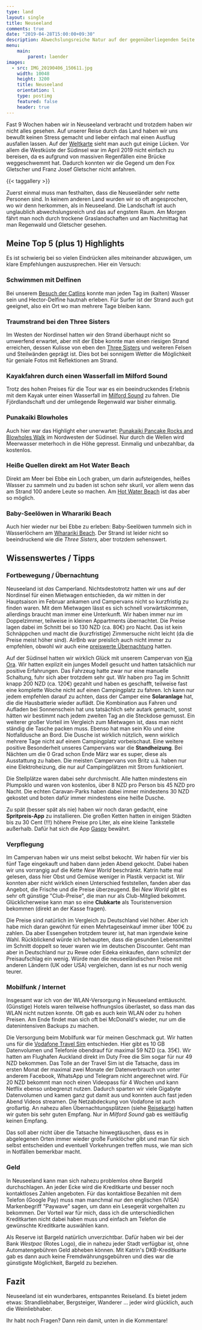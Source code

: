 ```yaml
---
type: land
layout: single
title: Neuseeland
comments: true
date: "2019-04-28T15:00:00+09:30"
description: Abwechslungsreiche Natur auf der gegenüberliegenden Seite der Welt
menu:
    main:
        parent: laender
images:
  - src: IMG_20190406_150611.jpg
    width: 10048
    height: 3200
    title: Neuseeland
    orientation: l
    type: postimg
    featured: false
    header: true
---
```


Fast 9 Wochen haben wir in Neuseeland verbracht und trotzdem haben wir nicht alles gesehen. Auf unserer Reise durch das Land haben wir uns bewußt keinen Stress gemacht und lieber einfach mal einen Ausflug ausfallen lassen. Auf der [Weltkarte](/rtw/) sieht man auch gut einige Lücken. Vor allem die Westküste der Südinsel war im April 2019 nicht einfach zu bereisen, da es aufgrund von massiven Regenfällen eine Brücke weggeschwemmt hat. Dadurch konnten wir die Gegend um den Fox Gletscher und Franz Josef Gletscher nicht anfahren.

{{< taggallery >}}

Zuerst einmal muss man festhalten, dass die Neuseeländer sehr nette Personen sind. In keinem anderen Land wurden wir so oft angesprochen, wo wir denn herkommen, als in Neuseeland. Die Landschaft ist auch unglaublich abwechslungsreich und das auf engstem Raum. Am Morgen fährt man noch durch trockene Graslandschaften und am Nachmittag hat man Regenwald und Gletscher gesehen.

## Meine Top 5 (plus 1) Highlights

Es ist schwierig bei so vielen Eindrücken alles miteinander abzuwägen, um klare Empfehlungen auszusprechen. Hier ein Versuch:

### Schwimmen mit Delfinen

Bei unserem [Besuch der Catlins](/post/rtw-catlins-neuseeland/) konnte man jeden Tag im (kalten) Wasser sein und Hector-Delfine hautnah erleben. Für Surfer ist der Strand auch gut geeignet, also ein Ort wo man mehrere Tage bleiben kann.

### Traumstrand bei den Three Sisters

Im Westen der Nordinsel hatten wir den Strand überhaupt nicht so umwerfend erwartet, aber mit der Ebbe konnte man einen riesigen Strand erreichen, dessen Kulisse von eben den [Three Sisters](/post/rtw-westkueste-nordinsel-nz/) und weiteren Felsen und Steilwänden geprägt ist. Dies bot bei sonnigem Wetter die Möglichkeit für geniale Fotos mit Reflektionen am Strand.

### Kayakfahren durch einen Wasserfall im Milford Sound

Trotz des hohen Preises für die Tour war es ein beeindruckendes Erlebnis mit dem Kayak unter einen Wasserfall im [Milford Sound](/post/rtw-milford-sound/) zu fahren. Die Fjördlandschaft und der umliegende Regenwald war bisher einmalig.

### Punakaiki Blowholes

Auch hier war das Highlight eher unerwartet: [Punakaiki Pancake Rocks and Blowholes Walk](/post/rtw-nordwestkueste-neuseeland/) im Nordwesten der Südinsel. Nur durch die Wellen wird Meerwasser meterhoch in die Höhe gepresst. Einmalig und unbezahlbar, da kostenlos.

### Heiße Quellen direkt am Hot Water Beach

Direkt am Meer bei Ebbe ein Loch graben, um darin aufsteigendes, heißes Wasser zu sammeln und zu baden ist schon sehr skuril, vor allem wenn das am Strand 100 andere Leute so machen. Am [Hot Water Beach](/post/rtw-thames-coromandel/) ist das aber so möglich.

### Baby-Seelöwen in Wharariki Beach

Auch hier wieder nur bei Ebbe zu erleben: Baby-Seelöwen tummeln sich in Wasserlöchern am [Wharariki Beach](/post/rtw-tasman-district-neuseeland/). Der Strand ist leider nicht so beeindruckend wie die _Three Sisters_, aber trotzdem sehenswert.

## Wissenswertes / Tipps

### Fortbewegung / Übernachtung

Neuseeland ist _das_ Camperland. Nichtsdestotrotz hatten wir uns auf der Nordinsel für einen Mietwagen entschieden, da wir mitten in der Hauptsaison im Februar ankamen und Campervans nicht so kurzfristig zu finden waren. Mit dem Mietwagen lässt es sich schnell vorwärtskommen, allerdings braucht man immer eine Unterkunft. Wir haben immer nur im Doppelzimmer, teilweise in kleinen Appartments übernachtet. Die Preise lagen dabei im Schnitt bei so 130 NZD (ca. 80€) pro Nacht. Das ist kein Schnäppchen und macht die (kurzfristige) Zimmersuche nicht leicht (da die Preise meist höher sind). AirBnb war preislich auch nicht immer zu empfehlen, obwohl wir auch eine [preiswerte Übernachtung](/post/rtw-ueber-osten-nach-auckland/) hatten.

Auf der Südinsel hatten wir wirklich Glück mit unserem Campervan von [Kia Ora](https://kiaoracampers.co.nz/2-berth-2018-kia-ora-freedom/). Wir hatten explizit ein junges Modell gesucht und hatten tatsächlich nur positive Erfahrungen. Das Fahrzeug hatte zwar nur eine manuelle Schaltung, fuhr sich aber trotzdem sehr gut. Wir haben pro Tag im Schnitt knapp 200 NZD (ca. 120€) gezahlt und haben es geschafft, teilweise fast eine komplette Woche nicht auf einen Campingplatz zu fahren. Ich kann nur jedem empfehlen darauf zu achten, dass der Camper eine **Solaranlage** hat, die die Hausbatterie wieder auflädt. Die Kombination aus Fahren und Aufladen bei Sonnenschein hat uns tatsächlich sehr autark gemacht, sonst hätten wir bestimmt nach jedem zweiten Tag an die Steckdose gemusst. Ein weiterer großer Vorteil im Vergleich zum Mietwagen ist, dass man nicht ständig die Tasche packen muss. Ebenso hat man sein Klo und eine Notfalldusche an Bord. Die Dusche ist wirklich nützlich, wenn wirklich mehrere Tage nicht auf einem Campingplatz vorbeischaut. Eine weitere positive Besonderheit unseres Campervans war die **Standheizung**. Bei Nächten um die 0 Grad schon Ende März war es super, diese als Ausstattung zu haben. Die meisten Campervans von Britz u.ä. haben nur eine Elektroheizung, die nur auf Campingplätzen mit Strom funktioniert.

Die Stellplätze waren dabei sehr durchmischt. Alle hatten mindestens ein Plumpsklo und waren von kostenlos, über 8 NZD pro Person bis 45 NZD pro Nacht. Die echten Caravan-Parks haben dabei immer mindestens 30 NZD gekostet und boten dafür immer mindestens eine heiße Dusche.

Zu spät (besser spät als nie) haben wir noch daran gedacht, eine **Spritpreis-App** zu installieren. Die großen Ketten hatten in einigen Städten bis zu 30 Cent (!!!) höhere Preise pro Liter, als eine kleine Tankstelle außerhalb. Dafür hat sich die App [Gaspy](https://play.google.com/store/apps/details?id=nz.hwem.gaspy) bewährt.

### Verpflegung

Im Campervan haben wir uns meist selbst bekocht. Wir haben für vier bis fünf Tage eingekauft und haben dann jeden Abend gekocht. Dabei haben wir uns vorrangig auf die Kette _New World_ beschränkt. Katrin hatte mal gelesen, dass hier Obst und Gemüse weniger in Plastik verpackt ist. Wir konnten aber nicht wirklich einen Unterschied feststellen, fanden aber das Angebot, die Frische und die Preise überzeugend. Bei _New World_ gibt es sehr oft günstige "Club-Preise", die man nur als Club-Mitglied bekommt. Glücklicherweise kann man so eine **Clubkarte** als Touristenversion bekommen (direkt an der Kasse fragen).

Die Preise sind natürlich im Vergleich zu Deutschland viel höher. Aber ich habe mich daran gewöhnt für einen Mehrtageseinkauf immer über 100€ zu zahlen. Da aber Essengehen trotzdem teurer ist, hat man irgendwie keine Wahl. Rückblickend würde ich behaupten, dass die gesunden Lebensmittel im Schnitt doppelt so teuer waren wie im deutschen Discounter. Geht man aber in Deutschland nur zu Rewe oder Edeka einkaufen, dann schmilzt der Preisaufschlag ein wenig. Würde man die neuseeländischen Preise mit anderen Ländern (UK oder USA) vergleichen, dann ist es nur noch wenig teurer.

### Mobilfunk / Internet

Insgesamt war ich von der WLAN-Versorgung in Neuseeland enttäuscht. (Günstige) Hotels waren teilweise hoffnungslos überlastet, so dass man das WLAN nicht nutzen konnte. Oft gab es auch kein WLAN oder zu hohen Preisen. Am Ende findet man sich oft bei McDonald's wieder, nur um die datenintensiven Backups zu machen.

Die Versorgung beim Mobilfunk war für meinen Geschmack gut. Wir hatten uns für die [Vodafone Travel Sim](https://www.vodafone.co.nz/travel-sim/) entschieden. Hier gibt es 10 GB Datenvolumen und Telefonie obendrauf für maximal 59 NZD (ca. 35€). Wir hatten am Flughafen Auckland direkt im Duty Free die Sim sogar für nur 49 NZD bekommen. Das Tolle an der Travel Sim ist die Tatsache, dass im ersten Monat der maximal zwei Monate der Datenverbrauch von unter anderem Facebook, WhatsApp und Telegram nicht angerechnet wird. Für 20 NZD bekommt man noch einen Videopass für 4 Wochen und kann Netflix ebenso unbegrenzt nutzen. Dadurch sparten wir viele Gigabyte Datenvolumen und kamen ganz gut damit aus und konnten auch fast jeden Abend Videos streamen. Die Netzabdeckung von Vodafone ist auch großartig. An nahezu allen Übernachtungsplätzen (siehe [Reisekarte](/rtw/)) hatten wir guten bis sehr guten Empfang. Nur in _Milford Sound_ gab es weitläufig keinen Empfang.

Das soll aber nicht über die Tatsache hinwegtäuschen, dass es in abgelegenen Orten immer wieder große Funklöcher gibt und man für sich selbst entscheiden und eventuell Vorkehrungen treffen muss, wie man sich in Notfällen bemerkbar macht.

### Geld

In Neuseeland kann man sich nahezu problemlos ohne Bargeld durchschlagen. An jeder Ecke wird die Kreditkarte und besser noch kontaktloses Zahlen angeboten. Für das kontaktlose Bezahlen mit dem Telefon (Google Pay) muss man manchmal nur den englischen (VISA) Markenbegriff "Paywave" sagen, um dann ein Lesegerät vorgehalten zu bekommen. Der Vorteil war für mich, dass ich die unterschiedlichen Kreditkarten nicht dabei haben muss und einfach am Telefon die gewünschte Kreditkarte auswählen kann.

Als Reserve ist Bargeld natürlich unverzichtbar. Dafür haben wir bei der Bank _Westpac_ (Rotes Logo), die in nahezu jeder Stadt verfügbar ist, ohne Automatengebühren Geld abheben können. Mit Katrin's DKB-Kreditkarte gab es dann auch keine Fremdwährungsgebühren und dies war die günstigste Möglichkeit, Bargeld zu beziehen.

## Fazit

Neuseeland ist ein wunderbares, entspanntes Reiseland. Es bietet jedem etwas: Strandliebhaber, Bergsteiger, Wanderer ... jeder wird glücklich, auch die Weinliebhaber.

Ihr habt noch Fragen? Dann rein damit, unten in die Kommentare!